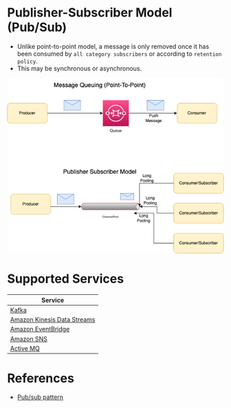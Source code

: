 # Publisher-Subscriber Model (Pub/Sub)
- Unlike point-to-point model, a message is only removed once it has been consumed by `all category subscribers` or according to `retention policy`.
- This may be synchronous or asynchronous.

![](assets/Traditional-Message-Patterns.drawio.png)

# Supported Services

| Service                                                                                                              |
|----------------------------------------------------------------------------------------------------------------------|
| [Kafka](../Kafka/Readme.md)                                                                                          |
| [Amazon Kinesis Data Streams](../../2_AWSServices/5_MessageBrokerServices/AmazonKinesis/AmazonKinesisDataStreams.md) |
| [Amazon EventBridge](../../2_AWSServices/5_MessageBrokerServices/AmazonEventBridge.md)                               |
| [Amazon SNS](../../2_AWSServices/5_MessageBrokerServices/AmazonSNS.md)                                               |
| [Active MQ](../ActiveMQ.md)                                                                                          |

# References
- [Pub/sub pattern](https://docs.aws.amazon.com/prescriptive-guidance/latest/modernization-integrating-microservices/pub-sub.html)

